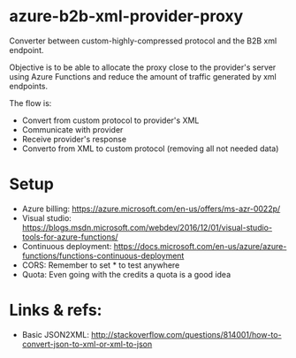# azure-b2b-xml-provider-proxy
Converter between custom-highly-compressed protocol and the B2B xml endpoint.

Objective is to be able to allocate the proxy close to the provider's server using Azure Functions and reduce 
the amount of traffic generated by xml endpoints.

The flow is:
 * Convert from custom protocol to provider's XML
 * Communicate with provider
 * Receive provider's response
 * Converto from XML to custom protocol (removing all not needed data)
 
# Setup
 * Azure billing: https://azure.microsoft.com/en-us/offers/ms-azr-0022p/
 * Visual studio: https://blogs.msdn.microsoft.com/webdev/2016/12/01/visual-studio-tools-for-azure-functions/
 * Continuous deployment: https://docs.microsoft.com/en-us/azure/azure-functions/functions-continuous-deployment
 * CORS: Remember to set * to test anywhere
 * Quota: Even going with the credits a quota is a good idea
 
# Links & refs:

* Basic JSON2XML: http://stackoverflow.com/questions/814001/how-to-convert-json-to-xml-or-xml-to-json
